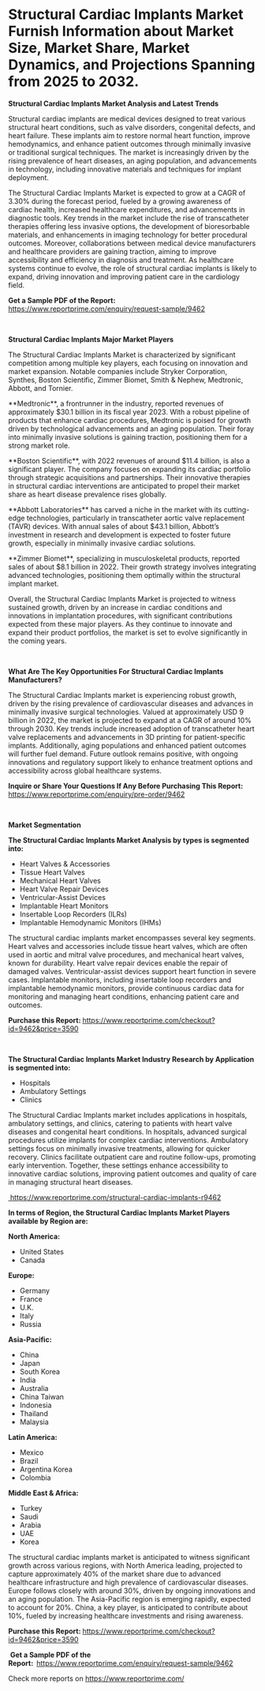 <p><h1>Structural Cardiac Implants Market Furnish Information about Market Size, Market Share, Market Dynamics, and Projections Spanning from 2025 to 2032.</h1></p><p><strong>Structural Cardiac Implants Market Analysis and Latest Trends</strong></p>
<p><p>Structural cardiac implants are medical devices designed to treat various structural heart conditions, such as valve disorders, congenital defects, and heart failure. These implants aim to restore normal heart function, improve hemodynamics, and enhance patient outcomes through minimally invasive or traditional surgical techniques. The market is increasingly driven by the rising prevalence of heart diseases, an aging population, and advancements in technology, including innovative materials and techniques for implant deployment.</p><p>The Structural Cardiac Implants Market is expected to grow at a CAGR of 3.30% during the forecast period, fueled by a growing awareness of cardiac health, increased healthcare expenditures, and advancements in diagnostic tools. Key trends in the market include the rise of transcatheter therapies offering less invasive options, the development of bioresorbable materials, and enhancements in imaging technology for better procedural outcomes. Moreover, collaborations between medical device manufacturers and healthcare providers are gaining traction, aiming to improve accessibility and efficiency in diagnosis and treatment. As healthcare systems continue to evolve, the role of structural cardiac implants is likely to expand, driving innovation and improving patient care in the cardiology field.</p></p>
<p><strong>Get a Sample PDF of the Report:&nbsp;</strong> <a href="https://www.reportprime.com/enquiry/request-sample/9462?utm_campaign=2925&utm_medium=2&utm_source=Github&utm_content=ia&utm_term=20032025&utm_id=structural-cardiac-implants">https://www.reportprime.com/enquiry/request-sample/9462</a></p>
<p>&nbsp;</p>
<p><strong>Structural Cardiac Implants Major Market Players</strong></p>
<p><p>The Structural Cardiac Implants Market is characterized by significant competition among multiple key players, each focusing on innovation and market expansion. Notable companies include Stryker Corporation, Synthes, Boston Scientific, Zimmer Biomet, Smith & Nephew, Medtronic, Abbott, and Tornier. </p><p>**Medtronic**, a frontrunner in the industry, reported revenues of approximately $30.1 billion in its fiscal year 2023. With a robust pipeline of products that enhance cardiac procedures, Medtronic is poised for growth driven by technological advancements and an aging population. Their foray into minimally invasive solutions is gaining traction, positioning them for a strong market role.</p><p>**Boston Scientific**, with 2022 revenues of around $11.4 billion, is also a significant player. The company focuses on expanding its cardiac portfolio through strategic acquisitions and partnerships. Their innovative therapies in structural cardiac interventions are anticipated to propel their market share as heart disease prevalence rises globally.</p><p>**Abbott Laboratories** has carved a niche in the market with its cutting-edge technologies, particularly in transcatheter aortic valve replacement (TAVR) devices. With annual sales of about $43.1 billion, Abbott’s investment in research and development is expected to foster future growth, especially in minimally invasive cardiac solutions.</p><p>**Zimmer Biomet**, specializing in musculoskeletal products, reported sales of about $8.1 billion in 2022. Their growth strategy involves integrating advanced technologies, positioning them optimally within the structural implant market.</p><p>Overall, the Structural Cardiac Implants Market is projected to witness sustained growth, driven by an increase in cardiac conditions and innovations in implantation procedures, with significant contributions expected from these major players. As they continue to innovate and expand their product portfolios, the market is set to evolve significantly in the coming years.</p></p>
<p>&nbsp;</p>
<p><strong>What Are The Key Opportunities For Structural Cardiac Implants Manufacturers?</strong></p>
<p><p>The Structural Cardiac Implants market is experiencing robust growth, driven by the rising prevalence of cardiovascular diseases and advances in minimally invasive surgical technologies. Valued at approximately USD 9 billion in 2022, the market is projected to expand at a CAGR of around 10% through 2030. Key trends include increased adoption of transcatheter heart valve replacements and advancements in 3D printing for patient-specific implants. Additionally, aging populations and enhanced patient outcomes will further fuel demand. Future outlook remains positive, with ongoing innovations and regulatory support likely to enhance treatment options and accessibility across global healthcare systems.</p></p>
<p><strong>Inquire or Share Your Questions If Any Before Purchasing This Report:</strong> <a href="https://www.reportprime.com/enquiry/pre-order/9462?utm_campaign=2925&utm_medium=2&utm_source=Github&utm_content=ia&utm_term=20032025&utm_id=structural-cardiac-implants">https://www.reportprime.com/enquiry/pre-order/9462</a></p>
<p>&nbsp;</p>
<p><strong>Market Segmentation</strong></p>
<p><strong>The Structural Cardiac Implants Market Analysis by types is segmented into:</strong></p>
<p><ul><li>Heart Valves & Accessories</li><li>Tissue Heart Valves</li><li>Mechanical Heart Valves</li><li>Heart Valve Repair Devices</li><li>Ventricular-Assist Devices</li><li>Implantable Heart Monitors</li><li>Insertable Loop Recorders (ILRs)</li><li>Implantable Hemodynamic Monitors (IHMs)</li></ul></p>
<p><p>The structural cardiac implants market encompasses several key segments. Heart valves and accessories include tissue heart valves, which are often used in aortic and mitral valve procedures, and mechanical heart valves, known for durability. Heart valve repair devices enable the repair of damaged valves. Ventricular-assist devices support heart function in severe cases. Implantable monitors, including insertable loop recorders and implantable hemodynamic monitors, provide continuous cardiac data for monitoring and managing heart conditions, enhancing patient care and outcomes.</p></p>
<p><strong>Purchase this Report:&nbsp;</strong><a href="https://www.reportprime.com/checkout?id=9462&price=3590&utm_campaign=2925&utm_medium=2&utm_source=Github&utm_content=ia&utm_term=20032025&utm_id=structural-cardiac-implants">https://www.reportprime.com/checkout?id=9462&price=3590</a></p>
<p>&nbsp;</p>
<p><strong>The Structural Cardiac Implants Market Industry Research by Application is segmented into:</strong></p>
<p><ul><li>Hospitals</li><li>Ambulatory Settings</li><li>Clinics</li></ul></p>
<p><p>The Structural Cardiac Implants market includes applications in hospitals, ambulatory settings, and clinics, catering to patients with heart valve diseases and congenital heart conditions. In hospitals, advanced surgical procedures utilize implants for complex cardiac interventions. Ambulatory settings focus on minimally invasive treatments, allowing for quicker recovery. Clinics facilitate outpatient care and routine follow-ups, promoting early intervention. Together, these settings enhance accessibility to innovative cardiac solutions, improving patient outcomes and quality of care in managing structural heart diseases.</p></p>
<p><a href="https://www.reportprime.com/structural-cardiac-implants-r9462?utm_campaign=2925&utm_medium=2&utm_source=Github&utm_content=ia&utm_term=20032025&utm_id=structural-cardiac-implants">&nbsp;https://www.reportprime.com/structural-cardiac-implants-r9462</a></p>
<p><strong>In terms of Region, the Structural Cardiac Implants Market Players available by Region are:</strong></p>
<p>
    <p> <strong> North America: </strong>
        <ul>
            <li>United States</li>
            <li>Canada</li>
        </ul>
        </p> 
    <p> <strong> Europe: </strong>
        <ul>
            <li>Germany</li>
            <li>France</li>
            <li>U.K.</li>
            <li>Italy</li>
            <li>Russia</li>
        </ul>
        </p> 
    <p> <strong> Asia-Pacific: </strong>
        <ul>
            <li>China</li>
            <li>Japan</li>
            <li>South Korea</li>
            <li>India</li>
            <li>Australia</li>
            <li>China Taiwan</li>
            <li>Indonesia</li>
            <li>Thailand</li>
            <li>Malaysia</li>
        </ul>
        </p> 
    <p> <strong> Latin America: </strong>
        <ul>
            <li>Mexico</li>
            <li>Brazil</li>
            <li>Argentina Korea</li>
            <li>Colombia</li>
        </ul>
        </p> 
    <p> <strong> Middle East & Africa: </strong>
        <ul>
            <li>Turkey</li>
            <li>Saudi</li>
            <li>Arabia</li>
            <li>UAE</li>
            <li>Korea</li>
        </ul>
    </p>
    </p>
<p><p>The structural cardiac implants market is anticipated to witness significant growth across various regions, with North America leading, projected to capture approximately 40% of the market share due to advanced healthcare infrastructure and high prevalence of cardiovascular diseases. Europe follows closely with around 30%, driven by ongoing innovations and an aging population. The Asia-Pacific region is emerging rapidly, expected to account for 20%. China, a key player, is anticipated to contribute about 10%, fueled by increasing healthcare investments and rising awareness.</p></p>
<p><strong>Purchase this Report: </strong><a href="https://www.reportprime.com/checkout?id=9462&price=3590&utm_campaign=2925&utm_medium=2&utm_source=Github&utm_content=ia&utm_term=20032025&utm_id=structural-cardiac-implants">https://www.reportprime.com/checkout?id=9462&price=3590</a></p>
<p>&nbsp;<strong>Get a Sample PDF of the Report:&nbsp;&nbsp;</strong><a href="https://www.reportprime.com/enquiry/request-sample/9462?utm_campaign=2925&utm_medium=2&utm_source=Github&utm_content=ia&utm_term=20032025&utm_id=structural-cardiac-implants">https://www.reportprime.com/enquiry/request-sample/9462</a></p>
<p><strong></strong></p>
<p>Check more reports on <a href="https://www.reportprime.com/?utm_campaign=2925&utm_medium=2&utm_source=Github&utm_content=ia&utm_term=20032025&utm_id=structural-cardiac-implants">https://www.reportprime.com/</a></p>